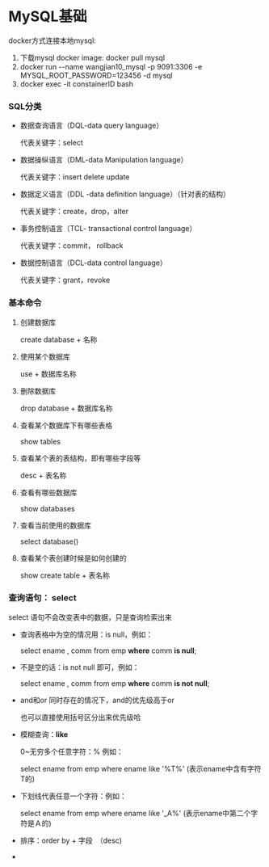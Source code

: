 # MySQL基础

docker方式连接本地mysql:

1. 下载mysql docker image: docker pull mysql
2. docker run --name wangjian10_mysql -p 9091:3306 -e MYSQL_ROOT_PASSWORD=123456 -d mysql
3. docker exec -it constainerID bash

### SQL分类

- 数据查询语言（DQL-data query language）

  代表关键字：select

- 数据操纵语言（DML-data Manipulation language）

  代表关键字：insert delete update

- 数据定义语言（DDL -data definition language）（针对表的结构）

  代表关键字：create，drop，alter

- 事务控制语言（TCL- transactional control language）

  代表关键字：commit， rollback

- 数据控制语言（DCL-data control language）

  代表关键字：grant，revoke

### 基本命令

1. 创建数据库

   create database + 名称

2. 使用某个数据库

   use + 数据库名称

3. 删除数据库

   drop database + 数据库名称

4. 查看某个数据库下有哪些表格

   show tables

5. 查看某个表的表结构，即有哪些字段等

   desc + 表名称

6. 查看有哪些数据库

   show databases

7. 查看当前使用的数据库

   select database()

8. 查看某个表创建时候是如何创建的

   show create table + 表名称

### 查询语句： select

select 语句不会改变表中的数据，只是查询检索出来

- 查询表格中为空的情况用：is null，例如：

  select ename , comm from emp **where** comm **is null**;

- 不是空的话：is not null 即可，例如：

  select ename , comm from emp **where** comm **is not null**;

- and和or 同时存在的情况下，and的优先级高于or

  也可以直接使用括号区分出来优先级哈

- 模糊查询：**like**

  0~无穷多个任意字符：%   例如：

  select ename from emp where ename like '%T%'   (表示ename中含有字符T的)

- 下划线代表任意一个字符：例如：

  select ename from emp where ename like '_A%'     (表示ename中第二个字符是Ａ的)

-  排序：order by + 字段　（desc)
- 











